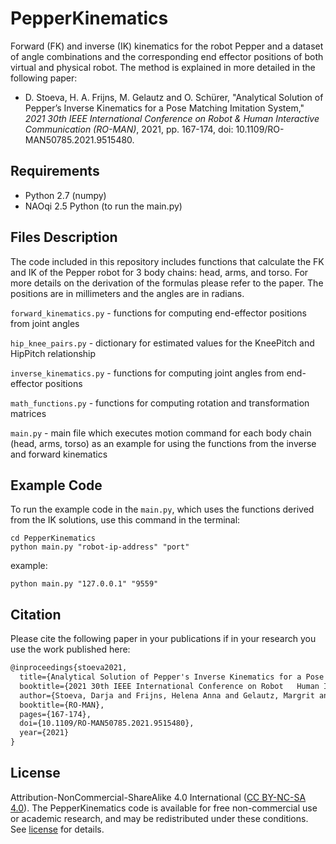 # PepperKinematics
Forward (FK) and inverse (IK) kinematics for the robot Pepper and a dataset of angle combinations and the corresponding end effector positions of both virtual and physical robot. The method is explained in more detailed in the following paper: 
- D. Stoeva, H. A. Frijns, M. Gelautz and O. Schürer, "Analytical Solution of Pepper’s Inverse Kinematics for a Pose Matching Imitation System," _2021 30th IEEE International Conference on Robot & Human Interactive Communication (RO-MAN)_, 2021, pp. 167-174, doi: 10.1109/RO-MAN50785.2021.9515480.

## Requirements
- Python 2.7 (numpy)
- NAOqi 2.5 Python (to run the main.py)

## Files Description

The code included in this repository includes functions that calculate the FK and IK of the Pepper robot for 3 body chains: head, arms, and torso. For more details on the derivation of the formulas please refer to the paper. The positions are in millimeters and the angles are in radians. 

`forward_kinematics.py`	        - functions for computing end-effector positions from joint angles 

`hip_knee_pairs.py`	  - dictionary for estimated values for the KneePitch and HipPitch relationship

`inverse_kinematics.py`	        - functions for computing joint angles from end-effector positions

`math_functions.py`     - functions for computing rotation and transformation matrices 

`main.py` - main file which executes motion command for each body chain (head, arms, torso) as an example for using the functions from the inverse and forward kinematics 

## Example Code

To run the example code in the `main.py`, which uses the functions derived from the IK solutions, use this command in the terminal:

```
cd PepperKinematics
python main.py "robot-ip-address" "port"
```

example:

```
python main.py "127.0.0.1" "9559"
```


## Citation

Please cite the following paper in your publications if in your research you use the work published here:

```latex
@inproceedings{stoeva2021,
  title={Analytical Solution of Pepper's Inverse Kinematics for a Pose Matching Imitation System},
  booktitle={2021 30th IEEE International Conference on Robot   Human Interactive Communication (RO-MAN)}, 
  author={Stoeva, Darja and Frijns, Helena Anna and Gelautz, Margrit and Sch{\"u}rer, Oliver},
  booktitle={RO-MAN},
  pages={167-174},
  doi={10.1109/RO-MAN50785.2021.9515480},
  year={2021}
}
```

## License
Attribution-NonCommercial-ShareAlike 4.0 International  ([CC BY-NC-SA 4.0](https://creativecommons.org/licenses/by-nc-sa/4.0/)).
The PepperKinematics code is available for free non-commercial use or academic research, and may be redistributed under these conditions. See [license](/LICENSE) for details.
